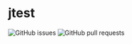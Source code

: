 # jtest

![GitHub issues](https://img.shields.io/github/issues/jshvrsn/jtest.svg)
![GitHub pull requests](https://img.shields.io/github/issues-pr/jshvrsn/jtest.svg)
